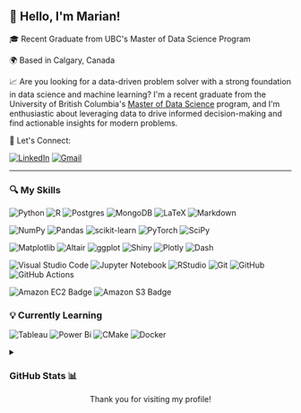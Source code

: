 ## 👋 Hello, I'm Marian!

🎓 Recent Graduate from UBC's Master of Data Science Program

🌍 Based in Calgary, Canada

📈 Are you looking for a data-driven problem solver with a strong foundation in data science and machine learning? I'm a recent graduate from the University of British Columbia's [Master of Data Science](https://github.com/UBC-MDS) program, and I'm enthusiastic about leveraging data to drive informed decision-making and find actionable insights for modern problems.

🤝 Let's Connect:

[![LinkedIn](https://img.shields.io/badge/-LinkedIn-0e76a8?style=for-the-badge&logo=Linkedin&logoColor=white)](https://linkedin.com/in/marianagyby/)
[![Gmail](https://img.shields.io/badge/-Gmail-red?style=for-the-badge&logo=Gmail&logoColor=white)](mailto:marian.agyby1011@gmail.com)

  
----

### 🔍 My Skills

![Python](https://img.shields.io/badge/Python-3670A0?style=for-the-badge&logo=Python&logoColor=ffdd54)
![R](https://img.shields.io/badge/R-%23276DC3.svg?style=for-the-badge&logo=R&logoColor=white)
![Postgres](https://img.shields.io/badge/postgres-%23316192.svg?style=for-the-badge&logo=postgresql&logoColor=white)
![MongoDB](https://img.shields.io/badge/-MongoDB-47A248?style=for-the-badge&logo=mongodb&logoColor=white)
![LaTeX](https://img.shields.io/badge/LaTeX-%23008080.svg?style=for-the-badge&logo=LaTeX&logoColor=white)
![Markdown](https://img.shields.io/badge/Markdown-%23000000.svg?style=for-the-badge&logo=Markdown&logoColor=white)

![NumPy](https://img.shields.io/badge/numpy-%23013243.svg?style=for-the-badge&logo=numpy&logoColor=white)
![Pandas](https://img.shields.io/badge/pandas-%23150458.svg?style=for-the-badge&logo=pandas&logoColor=white)
![scikit-learn](https://img.shields.io/badge/scikit--learn-%23F7931E.svg?style=for-the-badge&logo=scikit-learn&logoColor=white)
![PyTorch](https://img.shields.io/badge/PyTorch-%23EE4C2C.svg?style=for-the-badge&logo=PyTorch&logoColor=white)
![SciPy](https://img.shields.io/badge/SciPy-%230C55A5.svg?style=for-the-badge&logo=scipy&logoColor=%white)

![Matplotlib](https://img.shields.io/badge/Matplotlib-%23ffffff.svg?style=for-the-badge&logo=Matplotlib&logoColor=black)
![Altair](https://img.shields.io/badge/Altair-%23F98C44.svg?style=for-the-badge&logo=Altair&logoColor=white)
![ggplot](https://img.shields.io/badge/ggplot2-%23276DC3.svg?style=for-the-badge&logo=ggplot2&logoColor=white)
![Shiny](https://img.shields.io/badge/Shiny-blue?style=for-the-badge&logo=RStudio&logoColor=white)
![Plotly](https://img.shields.io/badge/Plotly-%233F4F75.svg?style=for-the-badge&logo=plotly&logoColor=white)
![Dash](https://img.shields.io/badge/Dash-008DE4?style=for-the-badge&logo=dash&logoColor=white)

![Visual Studio Code](https://img.shields.io/badge/-VSCode-007ACC?style=for-the-badge&logo=visual-studio-code&logoColor=white)
![Jupyter Notebook](https://img.shields.io/badge/Jupyter-F37626.svg?style=for-the-badge&logo=Jupyter&logoColor=white)
![RStudio](https://img.shields.io/badge/RStudio-4285F4?style=for-the-badge&logo=rstudio&logoColor=white)
![Git](https://img.shields.io/badge/-Git-black?style=for-the-badge&logo=git)
![GitHub](https://img.shields.io/badge/-GitHub-181717?style=for-the-badge&logo=github)
![GitHub Actions](https://img.shields.io/badge/-GithubActions-2088FF?style=for-the-badge&logo=github-actions&logoColor=white)
  
![Amazon EC2 Badge](https://img.shields.io/badge/Amazon%20EC2-F90?logo=amazonec2&logoColor=fff&style=for-the-badge)
![Amazon S3 Badge](https://img.shields.io/badge/Amazon%20S3-569A31?logo=amazons3&logoColor=fff&style=for-the-badge)

### 💡 Currently Learning

![Tableau](https://img.shields.io/badge/Tableau-E97627?style=for-the-badge&logo=Tableau&logoColor=white)
![Power Bi](https://img.shields.io/badge/power_bi-F2C811?style=for-the-badge&logo=powerbi&logoColor=black)
![CMake](https://img.shields.io/badge/CMake-%23008FBA.svg?style=for-the-badge&logo=cmake&logoColor=white)
![Docker](https://img.shields.io/badge/docker-%230db7ed.svg?style=for-the-badge&logo=docker&logoColor=white)

<details>
<summary><h3>GitHub Stats 📊</h3></summary>
<br>
  
![Profile Summary](https://github-profile-summary-cards.vercel.app/api/cards/profile-details?username=marianagyby&theme=swift)
  
![](http://github-profile-summary-cards.vercel.app/api/cards/repos-per-language?username=marianagyby&theme=swift) 

![](http://github-profile-summary-cards.vercel.app/api/cards/most-commit-language?username=marianagyby&theme=swift)

 <br>
</details>
  
<div align="center">Thank you for visiting my profile!</div>

<!--
**marianagyby/marianagyby** is a ✨ _special_ ✨ repository because its `README.md` (this file) appears on your GitHub profile.

Here are some ideas to get you started:

- 🔭 I’m currently working on ...
- 🌱 I’m currently learning ...
- 👯 I’m looking to collaborate on ...
- 🤔 I’m looking for help with ...
- 💬 Ask me about ...
- 📫 How to reach me: ...
- 😄 Pronouns: ...
- ⚡ Fun fact: ...
-->
